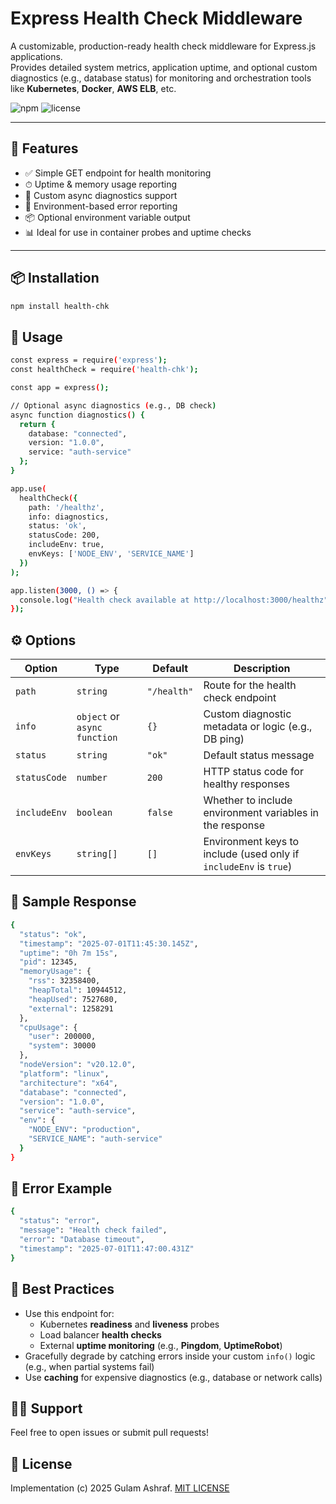 # Express Health Check Middleware

A customizable, production-ready health check middleware for Express.js applications.  
Provides detailed system metrics, application uptime, and optional custom diagnostics (e.g., database status) for monitoring and orchestration tools like **Kubernetes**, **Docker**, **AWS ELB**, etc.

![npm](https://img.shields.io/npm/v/health-chk) ![license](https://img.shields.io/npm/l/health-chk)

---

## 🚀 Features

- ✅ Simple GET endpoint for health monitoring
- ⏱ Uptime & memory usage reporting
- 🧠 Custom async diagnostics support
- 🔐 Environment-based error reporting
- 📦 Optional environment variable output
- 📊 Ideal for use in container probes and uptime checks

---

## 📦 Installation

```bash
npm install health-chk
```

## 🔧 Usage

```bash
const express = require('express');
const healthCheck = require('health-chk');

const app = express();

// Optional async diagnostics (e.g., DB check)
async function diagnostics() {
  return {
    database: "connected",
    version: "1.0.0",
    service: "auth-service"
  };
}

app.use(
  healthCheck({
    path: '/healthz',
    info: diagnostics,
    status: 'ok',
    statusCode: 200,
    includeEnv: true,
    envKeys: ['NODE_ENV', 'SERVICE_NAME']
  })
);

app.listen(3000, () => {
  console.log("Health check available at http://localhost:3000/healthz");
});
```

## ⚙️ Options

| Option       | Type                         | Default     | Description                                                       |
| ------------ | ---------------------------- | ----------- | ----------------------------------------------------------------- |
| `path`       | `string`                     | `"/health"` | Route for the health check endpoint                               |
| `info`       | `object` or `async function` | `{}`        | Custom diagnostic metadata or logic (e.g., DB ping)               |
| `status`     | `string`                     | `"ok"`      | Default status message                                            |
| `statusCode` | `number`                     | `200`       | HTTP status code for healthy responses                            |
| `includeEnv` | `boolean`                    | `false`     | Whether to include environment variables in the response          |
| `envKeys`    | `string[]`                   | `[]`        | Environment keys to include (used only if `includeEnv` is `true`) |

## 📘 Sample Response

```bash
{
  "status": "ok",
  "timestamp": "2025-07-01T11:45:30.145Z",
  "uptime": "0h 7m 15s",
  "pid": 12345,
  "memoryUsage": {
    "rss": 32358400,
    "heapTotal": 10944512,
    "heapUsed": 7527680,
    "external": 1258291
  },
  "cpuUsage": {
    "user": 200000,
    "system": 30000
  },
  "nodeVersion": "v20.12.0",
  "platform": "linux",
  "architecture": "x64",
  "database": "connected",
  "version": "1.0.0",
  "service": "auth-service",
  "env": {
    "NODE_ENV": "production",
    "SERVICE_NAME": "auth-service"
  }
}
```

## 🛑 Error Example

```bash
{
  "status": "error",
  "message": "Health check failed",
  "error": "Database timeout",
  "timestamp": "2025-07-01T11:47:00.431Z"
}
```

## 🧪 Best Practices

- Use this endpoint for:
  - Kubernetes **readiness** and **liveness** probes
  - Load balancer **health checks**
  - External **uptime monitoring** (e.g., **Pingdom**, **UptimeRobot**)
- Gracefully degrade by catching errors inside your custom `info()` logic (e.g., when partial systems fail)
- Use **caching** for expensive diagnostics (e.g., database or network calls)

## 🙋‍♂️ Support

Feel free to open issues or submit pull requests!

## 📄 License

Implementation (c) 2025 Gulam Ashraf. [MIT LICENSE](./LICENSE)

